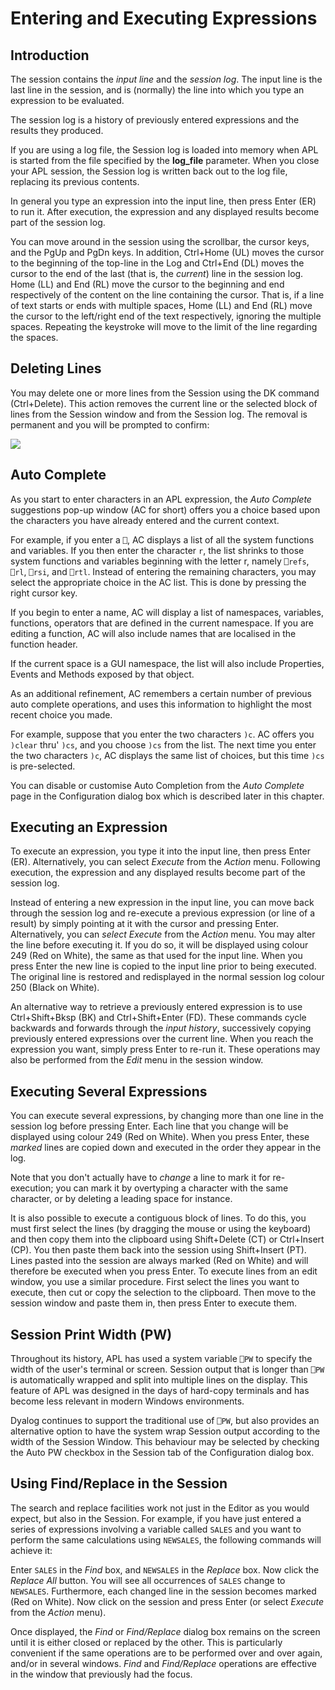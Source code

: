 <h1 class="heading"><span class="name">Entering and Executing Expressions</span></h1>

## Introduction

The session contains the *input line* and the *session log*. The input line is the last line in the session, and is (normally) the line into which you type an expression to be evaluated.

The session log is a history of previously entered expressions and the results they produced.

If you are using a log file, the Session log is loaded into memory when APL is started from the file specified by the **log_file** parameter. When you close your APL session, the Session log is written back out to the log file, replacing its previous contents.

In general you type an expression into the input line, then press Enter (ER) to run it. After execution, the expression and any displayed results become part of the session log.

You can move around in the session using the scrollbar, the cursor keys, and the PgUp and PgDn keys. In addition, Ctrl+Home (UL) moves the cursor to the beginning of the top-line in the Log and Ctrl+End (DL) moves the cursor to the end of the last (that is, the *current*) line in the session log. Home (LL) and End (RL) move the cursor to the beginning and end respectively of the content on the line containing the cursor. That is, if a line of text starts or ends with multiple spaces, Home (LL) and End (RL) move the cursor to the left/right end of the text respectively, ignoring the multiple spaces. Repeating the keystroke will move to the limit of the line regarding the spaces.

## Deleting Lines

You may delete one or more lines from the Session using the DK command (Ctrl+Delete). This action removes the current line or the selected block of lines  from the Session window and from the Session log. The removal is permanent and you will be prompted to confirm:

![](img/modify-session-log.png)

## Auto Complete

As you start to enter characters in an APL expression, the *Auto Complete* suggestions pop-up window (AC for short) offers you a choice based upon the characters you have already entered and the current context.

For example, if you enter a `⎕`, AC displays a list of all the system functions and variables. If you then enter the character `r`, the list shrinks to those system functions and variables beginning with the letter r, namely `⎕refs`, `⎕rl`, `⎕rsi`, and `⎕rtl`. Instead of entering the remaining characters, you may select the appropriate choice in the AC list. This is done by pressing the right cursor key.

If you begin to enter a name, AC will display a list of namespaces, variables, functions, operators that are defined in the current namespace. If you are editing a function, AC will also include names that are localised in the function header.

If the current space is a GUI namespace, the list will also include Properties, Events and Methods exposed by that object.

As an additional refinement, AC remembers a certain number of previous auto complete operations, and uses this information to highlight the most recent choice you made.

For example, suppose that you enter the two characters `)c`. AC offers you `)clear` thru' `)cs`, and you choose `)cs` from the list. The next time you enter the two characters `)c`, AC displays the same list of choices, but this time `)cs` is pre-selected.

You can disable or customise Auto Completion from the *Auto Complete* page in the Configuration dialog box which is described later in this chapter.

## Executing an Expression

To execute an expression, you type it into the input line, then press Enter (ER). Alternatively, you can select *Execute* from the *Action* menu. Following execution, the expression and any displayed results become part of the session log.

Instead of entering a new expression in the input line, you can move back through the session log and re-execute a previous expression (or line of a result) by simply pointing at it with the cursor and pressing Enter. Alternatively, you can *select Execute* from the *Action* menu. You may alter the line before executing it. If you do so, it will be displayed using colour 249 (Red on White), the same as that used for the input line. When you press Enter the new line is copied to the input line prior to being executed. The original line is restored and redisplayed in the normal session log colour 250 (Black on White).

An alternative way to retrieve a previously entered expression is to use Ctrl+Shift+Bksp (BK) and Ctrl+Shift+Enter (FD). These commands cycle backwards and forwards through the *input history*, successively copying previously entered expressions over the current line. When you reach the expression you want, simply press Enter to re-run it. These operations may also be performed from the *Edit* menu in the session window.

## Executing Several Expressions

You can execute several expressions, by changing more than one line in the session log before pressing Enter. Each line that you change will be displayed using colour 249 (Red on White). When you press Enter, these *marked* lines are copied down and executed in the order they appear in the log.

Note that you don't actually have to *change* a line to mark it for re-execution; you can mark it by overtyping a character with the same character, or by deleting a leading space for instance.

It is also possible to execute a contiguous block of lines. To do this, you must first select the lines (by dragging the mouse or using the keyboard) and then copy them into the clipboard using Shift+Delete (CT) or Ctrl+Insert (CP). You then paste them back into the session using Shift+Insert (PT). Lines pasted into the session are always marked (Red on White) and will therefore be executed when you press Enter. To execute lines from an edit window, you use a similar procedure. First select the lines you want to execute, then cut or copy the selection to the clipboard. Then move to the session window and paste them in, then press Enter to execute them.

## Session Print Width (PW)

Throughout its history, APL has used a system variable `⎕PW` to specify the width of the user's terminal or screen. Session output that is longer than `⎕PW` is automatically wrapped and split into multiple lines on the display. This feature of APL was designed in the days of hard-copy terminals and has become less relevant in modern Windows environments.

Dyalog continues to support the traditional use of `⎕PW`, but also provides an alternative option to have the system wrap Session output according to the width of the Session Window. This behaviour may be selected by checking the Auto PW checkbox in the Session tab of the Configuration dialog box.

## Using Find/Replace in the Session

The search and replace facilities work not just in the Editor as you would expect, but also in the Session. For example, if you have just entered a series of expressions involving a variable called `SALES` and you want to perform the same calculations using `NEWSALES`, the following commands will achieve it:

Enter `SALES` in the *Find* box, and `NEWSALES` in the *Replace* box. Now click the *Replace All* button. You will see all occurrences of `SALES` change to `NEWSALES`. Furthermore, each changed line in the session becomes marked (Red on White). Now click on the session and press Enter (or select *Execute* from the *Action* menu).

Once displayed, the *Find* or *Find/Replace* dialog box remains on the screen until it is either closed or replaced by the other. This is particularly convenient if the same operations are to be performed over and over again, and/or in several windows. *Find* and *Find/Replace* operations are effective in the window that previously had the focus.
